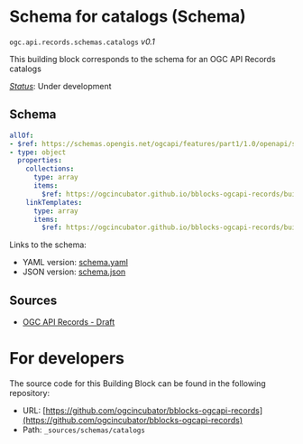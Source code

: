 
# Schema for catalogs (Schema)

`ogc.api.records.schemas.catalogs` *v0.1*

This building block corresponds to the schema for an OGC API Records catalogs

[*Status*](http://www.opengis.net/def/status): Under development

## Schema

```yaml
allOf:
- $ref: https://schemas.opengis.net/ogcapi/features/part1/1.0/openapi/schemas/collections.yaml
- type: object
  properties:
    collections:
      type: array
      items:
        $ref: https://ogcincubator.github.io/bblocks-ogcapi-records/build/annotated/api/records/schemas/catalog/schema.yaml
    linkTemplates:
      type: array
      items:
        $ref: https://ogcincubator.github.io/bblocks-ogcapi-records/build/annotated/api/records/schemas/linkTemplate/schema.yaml

```

Links to the schema:

* YAML version: [schema.yaml](https://ogcincubator.github.io/bblocks-ogcapi-records/build/annotated/api/records/schemas/catalogs/schema.json)
* JSON version: [schema.json](https://ogcincubator.github.io/bblocks-ogcapi-records/build/annotated/api/records/schemas/catalogs/schema.yaml)

## Sources

* [OGC API Records - Draft](https://docs.ogc.org/DRAFTS/20-004.html)

# For developers

The source code for this Building Block can be found in the following repository:

* URL: [https://github.com/ogcincubator/bblocks-ogcapi-records](https://github.com/ogcincubator/bblocks-ogcapi-records)
* Path: `_sources/schemas/catalogs`

